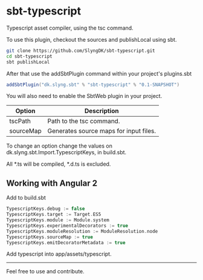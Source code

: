 # sbt-typescript
Typescript asset compiler, using the tsc command.

To use this plugin, checkout the sources and publishLocal using sbt.

```bash
git clone https://github.com/SlyngDK/sbt-typescript.git
cd sbt-typescript
sbt publishLocal
```

After that use the addSbtPlugin command within your project's plugins.sbt

```scala
addSbtPlugin("dk.slyng.sbt" % "sbt-typescript" % "0.1-SNAPSHOT")
```

You will also need to enable the SbtWeb plugin in your project.

Option              | Description
--------------------|------------
tscPath             | Path to the tsc command.
sourceMap           | Generates source maps for input files.

To change an option change the values on dk.slyng.sbt.Import.TypescriptKeys, in build.sbt.

All *.ts will be compiled, *.d.ts is excluded.


Working with Angular 2
------------------------------------

Add to build.sbt
```sbt
TypescriptKeys.debug := false
TypescriptKeys.target := Target.ES5
TypescriptKeys.module := Module.system
TypescriptKeys.experimentalDecorators := true
TypescriptKeys.moduleResolution := ModuleResolution.node
TypescriptKeys.sourceMap := true
TypescriptKeys.emitDecoratorMetadata := true
```

Add typescript into app/assets/typescript.

------------------------------------
Feel free to use and contribute.